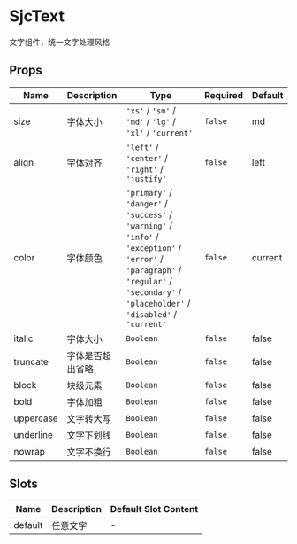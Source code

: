 # SjcText

文字组件，统一文字处理风格

## Props

<!-- @vuese:SjcText:props:start -->
|Name|Description|Type|Required|Default|
|---|---|---|---|---|
|size|字体大小|`'xs'` / `'sm'` / `'md'` / `'lg'` / `'xl'` / `'current'`|`false`|md|
|align|字体对齐|`'left'` / `'center'` / `'right'` / `'justify'`|`false`|left|
|color|字体颜色|`'primary'` / `'danger'` / `'success'` / `'warning'` / `'info'` / `'exception'` / `'error'` / `'paragraph'` / `'regular'` / `'secondary'` / `'placeholder'` / `'disabled'` / `'current'`|`false`|current|
|italic|字体大小|`Boolean`|`false`|false|
|truncate|字体是否超出省略|`Boolean`|`false`|false|
|block|块级元素|`Boolean`|`false`|false|
|bold|字体加粗|`Boolean`|`false`|false|
|uppercase|文字转大写|`Boolean`|`false`|false|
|underline|文字下划线|`Boolean`|`false`|false|
|nowrap|文字不换行|`Boolean`|`false`|false|

<!-- @vuese:SjcText:props:end -->


## Slots

<!-- @vuese:SjcText:slots:start -->
|Name|Description|Default Slot Content|
|---|---|---|
|default|任意文字|-|

<!-- @vuese:SjcText:slots:end -->


